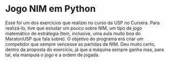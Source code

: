 # Jogo NIM em Python 
Esse foi um dos exercícios que realizei no curso da USP no Cursera. Para realizá-lo, tive que estudar um pouco sobre NIM, um tipo de jogo matemático de estrátegia (tem, inclusive, uma aula muito boa do MaratonUSP que fala sobre). O objetivo do programa era criar um competidor que sempre vencesse as partidas de NIM. Deu muito certo, dentro da proposta do exercício, já que a máquina sempre ganha mas, para tal, ela manipula o jogo e a ordem de jogada.
